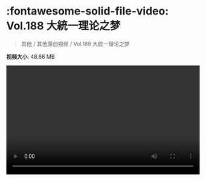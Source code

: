 # :fontawesome-solid-file-video: Vol.188 大統一理论之梦

> 其他 / 其他原创视频 / Vol.188 大統一理论之梦

**视频大小**: 48.66 MB

<video id="V-0b07a85a2d3ef7aa2ebf0cfbb7467ed6" width="512" height="288" preload="none" playsinline webkit-playsinline></video>